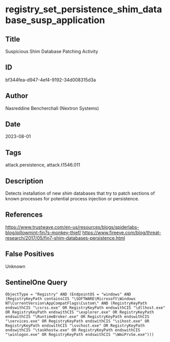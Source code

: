 # registry_set_persistence_shim_database_susp_application

## Title
Suspicious Shim Database Patching Activity

## ID
bf344fea-d947-4ef4-9192-34d008315d3a

## Author
Nasreddine Bencherchali (Nextron Systems)

## Date
2023-08-01

## Tags
attack.persistence, attack.t1546.011

## Description
Detects installation of new shim databases that try to patch sections of known processes for potential process injection or persistence.

## References
https://www.trustwave.com/en-us/resources/blogs/spiderlabs-blog/pillowmint-fin7s-monkey-thief/
https://www.fireeye.com/blog/threat-research/2017/05/fin7-shim-databases-persistence.html

## False Positives
Unknown

## SentinelOne Query
```
ObjectType = "Registry" AND (EndpointOS = "windows" AND (RegistryKeyPath containsCIS "\SOFTWARE\Microsoft\Windows NT\CurrentVersion\AppCompatFlags\Custom\" AND (RegistryKeyPath endswithCIS "\csrss.exe" OR RegistryKeyPath endswithCIS "\dllhost.exe" OR RegistryKeyPath endswithCIS "\explorer.exe" OR RegistryKeyPath endswithCIS "\RuntimeBroker.exe" OR RegistryKeyPath endswithCIS "\services.exe" OR RegistryKeyPath endswithCIS "\sihost.exe" OR RegistryKeyPath endswithCIS "\svchost.exe" OR RegistryKeyPath endswithCIS "\taskhostw.exe" OR RegistryKeyPath endswithCIS "\winlogon.exe" OR RegistryKeyPath endswithCIS "\WmiPrvSe.exe")))

```